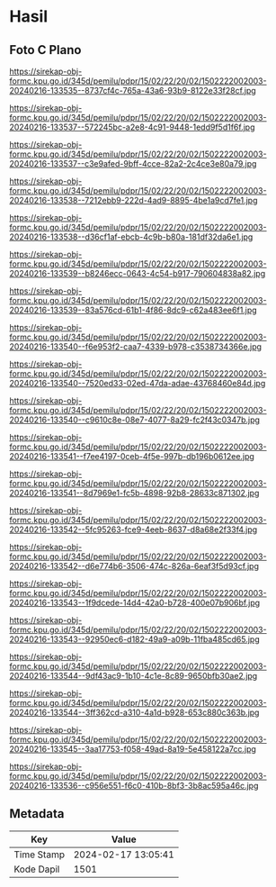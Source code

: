 # Hasil

## Foto C Plano

https://sirekap-obj-formc.kpu.go.id/345d/pemilu/pdpr/15/02/22/20/02/1502222002003-20240216-133535--8737cf4c-765a-43a6-93b9-8122e33f28cf.jpg

https://sirekap-obj-formc.kpu.go.id/345d/pemilu/pdpr/15/02/22/20/02/1502222002003-20240216-133537--572245bc-a2e8-4c91-9448-1edd9f5d1f6f.jpg

https://sirekap-obj-formc.kpu.go.id/345d/pemilu/pdpr/15/02/22/20/02/1502222002003-20240216-133537--c3e9afed-9bff-4cce-82a2-2c4ce3e80a79.jpg

https://sirekap-obj-formc.kpu.go.id/345d/pemilu/pdpr/15/02/22/20/02/1502222002003-20240216-133538--7212ebb9-222d-4ad9-8895-4be1a9cd7fe1.jpg

https://sirekap-obj-formc.kpu.go.id/345d/pemilu/pdpr/15/02/22/20/02/1502222002003-20240216-133538--d36cf1af-ebcb-4c9b-b80a-181df32da6e1.jpg

https://sirekap-obj-formc.kpu.go.id/345d/pemilu/pdpr/15/02/22/20/02/1502222002003-20240216-133539--b8246ecc-0643-4c54-b917-790604838a82.jpg

https://sirekap-obj-formc.kpu.go.id/345d/pemilu/pdpr/15/02/22/20/02/1502222002003-20240216-133539--83a576cd-61b1-4f86-8dc9-c62a483ee6f1.jpg

https://sirekap-obj-formc.kpu.go.id/345d/pemilu/pdpr/15/02/22/20/02/1502222002003-20240216-133540--f6e953f2-caa7-4339-b978-c3538734366e.jpg

https://sirekap-obj-formc.kpu.go.id/345d/pemilu/pdpr/15/02/22/20/02/1502222002003-20240216-133540--7520ed33-02ed-47da-adae-43768460e84d.jpg

https://sirekap-obj-formc.kpu.go.id/345d/pemilu/pdpr/15/02/22/20/02/1502222002003-20240216-133540--c9610c8e-08e7-4077-8a29-fc2f43c0347b.jpg

https://sirekap-obj-formc.kpu.go.id/345d/pemilu/pdpr/15/02/22/20/02/1502222002003-20240216-133541--f7ee4197-0ceb-4f5e-997b-db196b0612ee.jpg

https://sirekap-obj-formc.kpu.go.id/345d/pemilu/pdpr/15/02/22/20/02/1502222002003-20240216-133541--8d7969e1-fc5b-4898-92b8-28633c871302.jpg

https://sirekap-obj-formc.kpu.go.id/345d/pemilu/pdpr/15/02/22/20/02/1502222002003-20240216-133542--5fc95263-fce9-4eeb-8637-d8a68e2f33f4.jpg

https://sirekap-obj-formc.kpu.go.id/345d/pemilu/pdpr/15/02/22/20/02/1502222002003-20240216-133542--d6e774b6-3506-474c-826a-6eaf3f5d93cf.jpg

https://sirekap-obj-formc.kpu.go.id/345d/pemilu/pdpr/15/02/22/20/02/1502222002003-20240216-133543--1f9dcede-14d4-42a0-b728-400e07b906bf.jpg

https://sirekap-obj-formc.kpu.go.id/345d/pemilu/pdpr/15/02/22/20/02/1502222002003-20240216-133543--92950ec6-d182-49a9-a09b-11fba485cd65.jpg

https://sirekap-obj-formc.kpu.go.id/345d/pemilu/pdpr/15/02/22/20/02/1502222002003-20240216-133544--9df43ac9-1b10-4c1e-8c89-9650bfb30ae2.jpg

https://sirekap-obj-formc.kpu.go.id/345d/pemilu/pdpr/15/02/22/20/02/1502222002003-20240216-133544--3ff362cd-a310-4a1d-b928-653c880c363b.jpg

https://sirekap-obj-formc.kpu.go.id/345d/pemilu/pdpr/15/02/22/20/02/1502222002003-20240216-133545--3aa17753-f058-49ad-8a19-5e458122a7cc.jpg

https://sirekap-obj-formc.kpu.go.id/345d/pemilu/pdpr/15/02/22/20/02/1502222002003-20240216-133536--c956e551-f6c0-410b-8bf3-3b8ac595a46c.jpg


## Metadata

| Key        | Value               |
| ---------- | ------------------- |
| Time Stamp | 2024-02-17 13:05:41 |
| Kode Dapil | 1501                |



